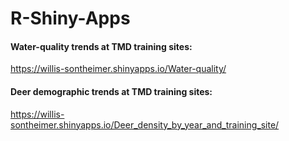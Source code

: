# R-Shiny-Apps

#### Water-quality trends at TMD training sites: 
https://willis-sontheimer.shinyapps.io/Water-quality/

#### Deer demographic trends at TMD training sites: 
https://willis-sontheimer.shinyapps.io/Deer_density_by_year_and_training_site/
